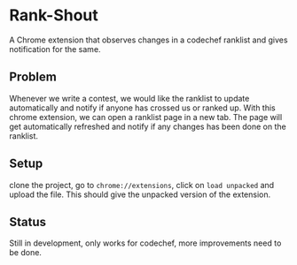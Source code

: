 # Rank-Shout
A Chrome extension that observes changes in a codechef ranklist and gives notification for the same.

## Problem
Whenever we write a contest, we would like the ranklist to update automatically and notify if anyone has crossed us or ranked up.
With this chrome extension, we can open a ranklist page in a new tab. The page will get automatically refreshed and notify if any changes has been done on the ranklist.


## Setup

clone the project, go to `chrome://extensions`, click on `load unpacked` and upload the file. This should give the unpacked version of the extension.



## Status

Still in development, only works for codechef, more improvements need to be done.
